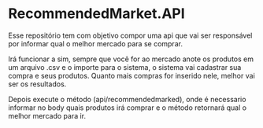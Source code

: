 # RecommendedMarket.API
Esse repositório tem com objetivo compor uma api que vai ser responsável por informar qual o melhor mercado para se comprar.

Irá funcionar a sim, sempre que você for ao mercado anote os produtos em um arquivo .csv e o importe para o sistema, o sistema vai cadastrar sua compra e seus produtos. Quanto mais compras for inserido nele, melhor vai ser os resultados.

Depois execute o método (api/recommendedmarked), onde é necessario informar no body quais produtos irá comprar e o método retornará qual o melhor mercado para ir.
